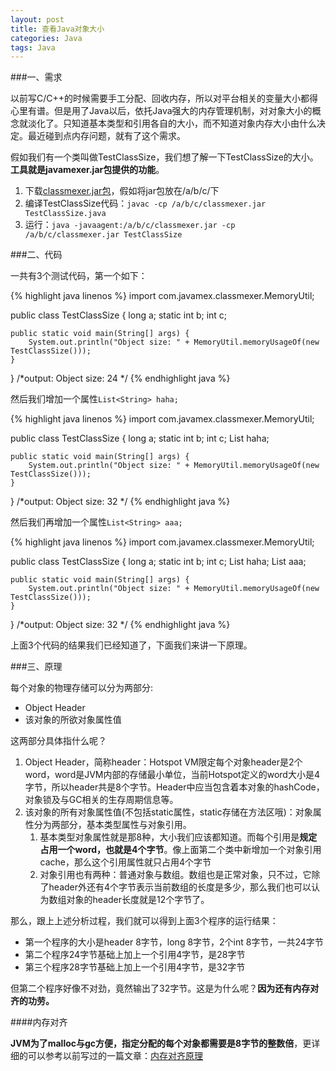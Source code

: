 ```yaml
---
layout: post
title: 查看Java对象大小
categories: Java
tags: Java
---
```


###一、需求

 以前写C/C++的时候需要手工分配、回收内存，所以对平台相关的变量大小都得心里有谱。但是用了Java以后，依托Java强大的内存管理机制，对对象大小的概念就淡化了。只知道基本类型和引用各自的大小，而不知道对象内存大小由什么决定。最近碰到点内存问题，就有了这个需求。

假如我们有一个类叫做TestClassSize，我们想了解一下TestClassSize的大小。**工具就是javamexer.jar包提供的功能**。

1. 下载[classmexer.jar包](http://www.javamex.com/classmexer/)，假如将jar包放在/a/b/c/下
2. 编译TestClassSize代码：`javac -cp /a/b/c/classmexer.jar TestClassSize.java`
3. 运行：`java -javaagent:/a/b/c/classmexer.jar -cp /a/b/c/classmexer.jar TestClassSize`

###二、代码

一共有3个测试代码，第一个如下：

{% highlight java linenos %}
import com.javamex.classmexer.MemoryUtil;

public class TestClassSize {
	long a;
	static int b;
	int c;
	
	public static void main(String[] args) {
		System.out.println("Object size: " + MemoryUtil.memoryUsageOf(new TestClassSize()));
	}
}
/*output:
Object size: 24
*/
{% endhighlight java %}

然后我们增加一个属性`List<String> haha;`

{% highlight java linenos %}
import com.javamex.classmexer.MemoryUtil;

public class TestClassSize {
	long a;
	static int b;
	int c;
	List<String> haha;
	
	public static void main(String[] args) {
		System.out.println("Object size: " + MemoryUtil.memoryUsageOf(new TestClassSize()));
	}
}
/*output:
Object size: 32
*/
{% endhighlight java %}

然后我们再增加一个属性`List<String> aaa;`

{% highlight java linenos %}
import com.javamex.classmexer.MemoryUtil;

public class TestClassSize {
	long a;
	static int b;
	int c;
	List<String> haha;
	List<String> aaa;
	
	public static void main(String[] args) {
		System.out.println("Object size: " + MemoryUtil.memoryUsageOf(new TestClassSize()));
	}
}
/*output:
Object size: 32
*/
{% endhighlight java %}

上面3个代码的结果我们已经知道了，下面我们来讲一下原理。

###三、原理

每个对象的物理存储可以分为两部分:

* Object Header
* 该对象的所欲对象属性值

这两部分具体指什么呢？

1. Object Header，简称header：Hotspot VM限定每个对象header是2个word，word是JVM内部的存储最小单位，当前Hotspot定义的word大小是4字节，所以header共是8个字节。Header中应当包含着本对象的hashCode，对象锁及与GC相关的生存周期信息等。
2. 该对象的所有对象属性值(不包括static属性，static存储在方法区哦)：对象属性分为两部分，基本类型属性与对象引用。
	1. 基本类型对象属性就是那8种，大小我们应该都知道。而每个引用是**规定占用一个word，也就是4个字节**。像上面第二个类中新增加一个对象引用cache，那么这个引用属性就只占用4个字节
	2. 对象引用也有两种：普通对象与数组。数组也是正常对象，只不过，它除了header外还有4个字节表示当前数组的长度是多少，那么我们也可以认为数组对象的header长度就是12个字节了。 



那么，跟上上述分析过程，我们就可以得到上面3个程序的运行结果：

* 第一个程序的大小是header 8字节，long 8字节，2个int 8字节，一共24字节
* 第二个程序24字节基础上加上一个引用4字节，是28字节
* 第三个程序28字节基础上加上一个引用4字节，是32字节

但第二个程序好像不对劲，竟然输出了32字节。这是为什么呢？**因为还有内存对齐的功劳。**

####内存对齐

**JVM为了malloc与gc方便，指定分配的每个对象都需要是8字节的整数倍**，更详细的可以参考以前写过的一篇文章：[内存对齐原理]()